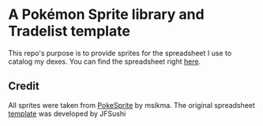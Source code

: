 # A Pokémon Sprite library and Tradelist template

This repo's purpose is to provide sprites for the spreadsheet I use to catalog my dexes. You can find the spreadsheet right [here](https://docs.google.com/spreadsheets/d/1JOdD5FECYkZqWuLoc6vV1mhbBl_4AuvE/edit#gid=303381007).

## Credit
All sprites were taken from [PokeSprite](https://github.com/msikma/pokesprite) by msikma. 
The original spreadsheet [template](https://docs.google.com/spreadsheets/d/1_deJ-nWnclxL7HeLTlFppfvewciEmmaxA3WKCtmLJy0/edit#gid=150229614) was developed by JFSushi

